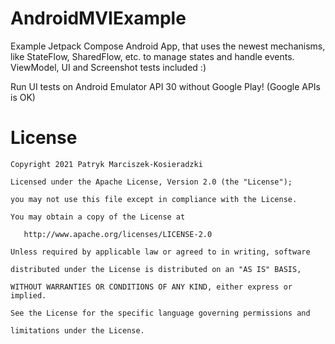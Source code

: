 # AndroidMVIExample
Example Jetpack Compose Android App, that uses the newest mechanisms, like StateFlow, SharedFlow, etc. to manage states and handle events. ViewModel, UI and Screenshot tests included :)

Run UI tests on Android Emulator API 30 without Google Play! (Google APIs is OK)

# License

    Copyright 2021 Patryk Marciszek-Kosieradzki

    Licensed under the Apache License, Version 2.0 (the "License");

    you may not use this file except in compliance with the License.

    You may obtain a copy of the License at

       http://www.apache.org/licenses/LICENSE-2.0

    Unless required by applicable law or agreed to in writing, software

    distributed under the License is distributed on an "AS IS" BASIS,

    WITHOUT WARRANTIES OR CONDITIONS OF ANY KIND, either express or implied.

    See the License for the specific language governing permissions and

    limitations under the License.

